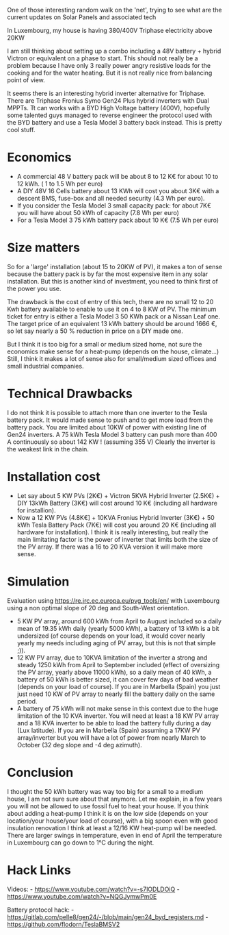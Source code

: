 One of those interesting random walk on the 'net', trying to see what are the current updates on Solar Panels and associated tech

In Luxembourg, my house is having 380/400V Triphase electricity above 20KW

I am still thinking about setting up a combo including a 48V battery + hybrid Victron or equivalent on a phase to start. This should not really be a problem because I have only 3 really power angry resistive loads for the cooking and for the water heating. But it is not really nice from balancing point of view.

It seems there is an interesting hybrid inverter alternative for Triphase.
There are Triphase Fronius Symo Gen24 Plus hybrid inverters with Dual MPPTs.
Tt can works with a BYD High Voltage battery (400V), hopefully some talented guys managed to reverse engineer the protocol used with the BYD battery and use a Tesla Model 3 battery back instead. This is pretty cool stuff.

# Economics

- A commercial 48 V battery pack  will be about 8 to 12 K€ for about 10 to 12 kWh. ( 1 to 1.5 Wh per euro)
- A DIY 48V 16 Cells battery about 13 KWh will cost you about 3K€ with a descent BMS, fuse-box and all needed security (4.3 Wh per euro). 
- If you consider the Tesla Model 3 small capacity pack: for about 7K€ you will have about 50 kWh of capacity (7.8 Wh per euro)
- For a Tesla Model 3 75 kWh battery pack about 10 K€ (7.5 Wh per euro)


# Size matters
So for a 'large' installation (about 15 to 20KW of PV), it makes a ton of sense because the battery pack is by far the most expensive item in any solar installation.
But this is another kind of investment, you need to think first of the power you use.

The drawback is the cost of entry of this tech, there are no small 12 to 20 Kwh battery available to enable to use it on 4 to 8 KW of PV.
The minimum ticket for entry is either a Tesla Model 3 50 KWh pack or a Nissan Leaf one.
The target price of an equivalent 13 kWh battery should be around 1666 €, so let say nearly a 50 % reduction in price on a DIY made one.

But I think it is too big for a small or medium sized home, not sure the economics make sense for a heat-pump (depends on the house, climate...)
Still, I think it makes a lot of sense also for small/medium sized offices and small industrial companies.

# Technical Drawbacks

I do not think it is possible to attach more than one inverter to the Tesla battery pack. It would made sense to push and to get more load from the battery pack. You are limited about 10KW of power with existing line of Gen24 inverters. A 75 kWh Tesla Model 3 battery can push more than 400 A continuously so about 142 KW ! (assuming 355 V)
Clearly the inverter is the weakest link in the chain.


# Installation cost

- Let say about 5 KW PVs (2K€) + Victron 5KVA Hybrid Inverter (2.5K€) + DIY 13kWh Battery (3K€) will cost around 10 K€ (including all hardware for installion).
- Now a 12 KW PVs (4.8K€] + 10KVA Fronius Hybrid Inverter (3K€) + 50 kWh Tesla Battery Pack (7K€) will cost you around 20 K€ (including all hardware for installation). I think it is really interesting, but really the main limitating factor is the power of inverter that limits both the size of the PV array. If there was a 16 to 20 KVA version it will make more sense.

# Simulation 

Evaluation using https://re.jrc.ec.europa.eu/pvg_tools/en/ with Luxembourg using a non optimal slope of 20 deg and South-West orientation.
- 5 KW PV array, around 600 kWh from April to August included so a daily mean of 19.35 kWh daily (yearly 5000 kWh), a battery of 13 kWh is a bit undersized (of course depends on your load, it would cover nearly yearly my needs including aging of PV array, but this is not that simple ;)).
- 12 KW PV array, due to 10KVA limitation of the inverter a strong and steady 1250 kWh from April to September included (effect of oversizing the PV array, yearly above 11000 kWh), so a daily mean of 40 kWh, a battery of 50 kWh is better sized, it can cover few days of bad weather (depends on your load of course). If you are in Marbella (Spain) you just just need 10 KW of PV array to nearly fill the battery daily on the same period.
- A battery of 75 kWh will not make sense in this context due to the huge limitation of the 10 KVA inverter. You will need at least a 18 KW PV array and a 18 KVA inverter to be able to load the battery fully during a day (Lux latitude). If you are in Marbella (Spain) assuming a 17KW PV array/inverter but you will have a lot of power from nearly March to October (32 deg slope and -4 deg azimuth).

# Conclusion
I thought the 50 kWh battery was way too big for a small to a medium house, I am not sure sure about that anymore.
Let me explain, in a few years you will not be allowed to use fossil fuel to heat your house.
If you think about adding a heat-pump I think it is on the low side (depends on your location/your house/your load of course), with a big spoon even with good insulation renovation I think at least a 12/16 KW heat-pump will be needed. 
There are larger swings in temperature, even in end of April the temperature in Luxembourg can go down to 1°C during the night.

# Hack Links 

Videos:
	- https://www.youtube.com/watch?v=-s7lODLDOiQ
	- https://www.youtube.com/watch?v=NQGJymwPm0E

Battery protocol hack: 
	- https://gitlab.com/pelle8/gen24/-/blob/main/gen24_byd_registers.md
	- https://github.com/flodorn/TeslaBMSV2
